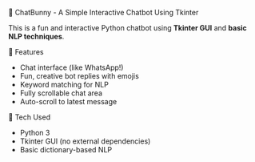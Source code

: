 🤖 ChatBunny - A Simple Interactive Chatbot Using Tkinter

This is a fun and interactive Python chatbot using **Tkinter GUI** and **basic NLP techniques**.

🎯 Features

- Chat interface (like WhatsApp!)
- Fun, creative bot replies with emojis
- Keyword matching for NLP
- Fully scrollable chat area
- Auto-scroll to latest message

🧠 Tech Used

- Python 3
- Tkinter GUI (no external dependencies)
- Basic dictionary-based NLP

